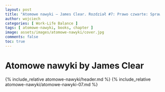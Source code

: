 ```yaml
---
layout: post
title: "Atomowe nawyki — James Clear. Rozdział #7: Prawo czwarte: Spraw, by to było satysfakcjonujące"
author: wojciech
categories: [ Work-Life Balance ]
tags: [ atomowe-nawyki, books, chapter ]
image: assets/images/atomowe-nawyki/cover.jpg
comments: false
toc: true
---
```


# Atomowe nawyki by James Clear

{% include_relative atomowe-nawyki/header.md %}
{% include_relative atomowe-nawyki/atomowe-nawyki-07.md %}
